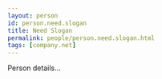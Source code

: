 ```yaml
---
layout: person
id: person.need.slogan
title: Need Slogan
permalink: people/person.need.slogan.html
tags: [company.net]
---
```


Person details...